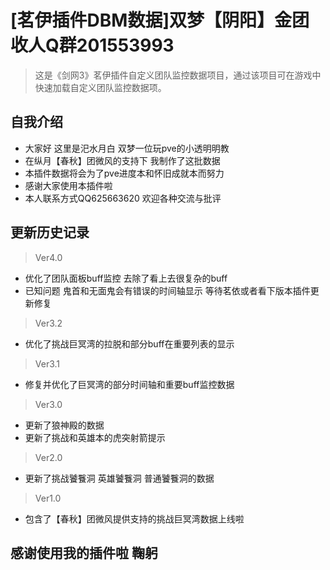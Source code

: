 # [茗伊插件DBM数据]双梦【阴阳】金团收人Q群201553993

> 这是《剑网3》茗伊插件自定义团队监控数据项目，通过该项目可在游戏中快速加载自定义团队监控数据项。

## 自我介绍

 * 大家好 这里是汜水月白 双梦一位玩pve的小透明明教
 * 在纵月【春秋】团微风的支持下 我制作了这批数据
 * 本插件数据将会为了pve进度本和怀旧成就本而努力 
 * 感谢大家使用本插件啦
 * 本人联系方式QQ625663620 欢迎各种交流与批评

## 更新历史记录

> Ver4.0

 * 优化了团队面板buff监控 去除了看上去很复杂的buff
 * 已知问题
        鬼首和无面鬼会有错误的时间轴显示 等待茗依或者看下版本插件更新修复

> Ver3.2

 * 优化了挑战巨冥湾的拉脱和部分buff在重要列表的显示

> Ver3.1

 * 修复并优化了巨冥湾的部分时间轴和重要buff监控数据
 
> Ver3.0

 * 更新了狼神殿的数据
 * 更新了挑战和英雄本的虎突射箭提示

> Ver2.0

 * 更新了挑战饕餮洞 英雄饕餮洞 普通饕餮洞的数据
 
> Ver1.0
 * 包含了【春秋】团微风提供支持的挑战巨冥湾数据上线啦

## 感谢使用我的插件啦 鞠躬
